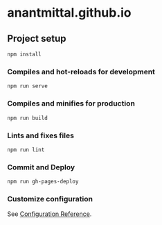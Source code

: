 # anantmittal.github.io

## Project setup

```
npm install
```

### Compiles and hot-reloads for development

```
npm run serve
```

### Compiles and minifies for production

```
npm run build
```

### Lints and fixes files

```
npm run lint
```

### Commit and Deploy

```
npm run gh-pages-deploy
```

### Customize configuration

See [Configuration Reference](https://cli.vuejs.org/config/).
